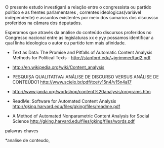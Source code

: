 
O presente estudo investigará a relação entre o congressista ou partido político  e as frentes parlamentares ,  correntes ideologicas(variável independente) e assuntos existentes por meio dos sumarios dos discussso proferidos na câmara dos deputados.


Esperamos que através da análise do conteúdo discursos proferidos no Congresso nacional entre as legislaturas xx e yyy possamos identificar a qual linha ideologica o autor ou partido tem mais afinidade.



* Text as Data: The Promise and Pitfalls of Automatic Content
Analysis Methods for Political Texts  - http://stanford.edu/~jgrimmer/tad2.pdf
* http://en.wikipedia.org/wiki/Content_analysis

* PESQUISA QUALITATIVA: ANÁLISE DE DISCURSO VERSUS ANÁLISE DE 
CONTEÚDO1 http://www.scielo.br/pdf/tce/v15n4/v15n4a17

* http://www.janda.org/workshop/content%20analysis/programs.htm

* ReadMe: Software for Automated Content Analysis http://gking.harvard.edu/files/gking/files/readme.pdf

* A Method of Automated Nonparametric Content
Analysis for Social Science  http://gking.harvard.edu/files/gking/files/words.pdf



palavras chaves

*analise de conteudo, 
